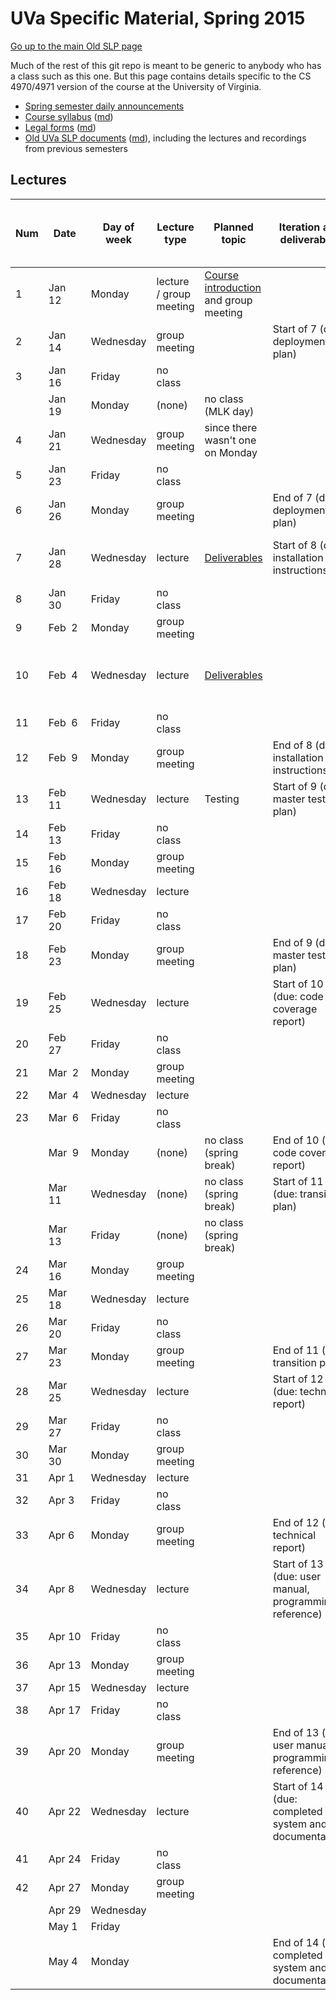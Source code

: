 UVa Specific Material, Spring 2015
==================================

[Go up to the main Old SLP page](index.html)

Much of the rest of this git repo is meant to be generic to anybody who has a class such as this one.  But this page contains details specific to the CS 4970/4971 version of the course at the University of Virginia.

- [Spring semester daily announcements][5]
- [Course syllabus][1] ([md][2])
- [Legal forms][3] ([md][4])
- [Old UVa SLP documents][6] ([md][7]), including the lectures and recordings from previous semesters

Lectures
--------

| Num | Date        | Day of week | Lecture type  | Planned topic |Iteration and deliverables| Actual lecture progress (and recording) | 
|-----|-------------|-------------|---------------|---------------|-------------|----------------------------| 
| 1 | Jan&nbsp; 12 | Monday | lecture / group meeting | [Course introduction][71] and group meeting |  |  |  
| 2 | Jan&nbsp; 14 | Wednesday | group meeting |  | Start of 7 (due: deployment plan) |  |  
| 3 | Jan&nbsp; 16 | Friday | no class |  |  |  |  
|  | Jan&nbsp; 19 | Monday | (none) | no class (MLK day) |  |  |  
| 4 | Jan&nbsp; 21 | Wednesday | group meeting | since there wasn't one on Monday |  |  |  
| 5 | Jan&nbsp; 23 | Friday | no class |  |  |  |  
| 6 | Jan&nbsp; 26 | Monday | group meeting |  | End of 7 (due: deployment plan) |  |  
| 7 | Jan&nbsp; 28 | Wednesday | lecture | [Deliverables][72] | Start of 8 (due: installation instructions) | [Deliverables][72], slides 0 to 8-6 ([recording][115]) |  
| 8 | Jan&nbsp; 30 | Friday | no class |  |  |  |  
| 9 | Feb&nbsp; 2 | Monday | group meeting |  |  |  |  
| 10 | Feb&nbsp; 4 | Wednesday | lecture | [Deliverables][72] |  | [Deliverables][72], rest of the slide set; group work day |
| 11 | Feb&nbsp; 6 | Friday | no class |  |  |  |  
| 12 | Feb&nbsp; 9 | Monday | group meeting |  | End of 8 (due: installation instructions) |  |  
| 13 | Feb&nbsp; 11 | Wednesday | lecture | Testing | Start of 9 (due: master test plan) |  |  
| 14 | Feb&nbsp; 13 | Friday | no class |  |  |  |  
| 15 | Feb&nbsp; 16 | Monday | group meeting |  |  |  |  
| 16 | Feb&nbsp; 18 | Wednesday | lecture |  |  |  |  
| 17 | Feb&nbsp; 20 | Friday | no class |  |  |  |  
| 18 | Feb&nbsp; 23 | Monday | group meeting |  | End of 9 (due: master test plan) |  |  
| 19 | Feb&nbsp; 25 | Wednesday | lecture |  | Start of 10 (due: code coverage report) |  |  
| 20 | Feb&nbsp; 27 | Friday | no class |  |  |  |  
| 21 | Mar&nbsp; 2 | Monday | group meeting |  |  |  |  
| 22 | Mar&nbsp; 4 | Wednesday | lecture |  |  |  |  
| 23 | Mar&nbsp; 6 | Friday | no class |  |  |  |  
|  | Mar&nbsp; 9 | Monday | (none) | no class (spring break) | End of 10 (due: code coverage report) |  |  
|  | Mar&nbsp; 11 | Wednesday | (none) | no class (spring break) | Start of 11 (due: transition plan) |  |  
|  | Mar&nbsp; 13 | Friday | (none) | no class (spring break) |  |  |  
| 24 | Mar&nbsp; 16 | Monday | group meeting |  |  |  |  
| 25 | Mar&nbsp; 18 | Wednesday | lecture |  |  |  |  
| 26 | Mar&nbsp; 20 | Friday | no class |  |  |  |  
| 27 | Mar&nbsp; 23 | Monday | group meeting |  | End of 11 (due: transition plan) |  |  
| 28 | Mar&nbsp; 25 | Wednesday | lecture |  | Start of 12 (due: technical report) |  |  
| 29 | Mar&nbsp; 27 | Friday | no class |  |  |  |  
| 30 | Mar&nbsp; 30 | Monday | group meeting |  |  |  |  
| 31 | Apr&nbsp;1 | Wednesday | lecture |  |  |  |  
| 32 | Apr&nbsp;3 | Friday | no class |  |  |  |  
| 33 | Apr&nbsp;6 | Monday | group meeting |  | End of 12 (due: technical report) |  |  
| 34 | Apr&nbsp;8 | Wednesday | lecture |  | Start of 13 (due: user manual, programming reference) |  |  
| 35 | Apr&nbsp;10 | Friday | no class |  |  |  |  
| 36 | Apr&nbsp;13 | Monday | group meeting |  |  |  |  
| 37 | Apr&nbsp;15 | Wednesday | lecture |  |  |  |  
| 38 | Apr&nbsp;17 | Friday | no class |  |  |  |  
| 39 | Apr&nbsp;20 | Monday | group meeting |  | End of 13 (due: user manual, programming reference) |  |  
| 40 | Apr&nbsp;22 | Wednesday | lecture |  | Start of 14 (due: completed system and documentation) |  |  
| 41 | Apr&nbsp;24 | Friday | no class |  |  |  |  
| 42 | Apr&nbsp;27 | Monday | group meeting |  |  |  |  
|  | Apr&nbsp;29 | Wednesday |  |  |  |  |  
|  | May&nbsp;1 | Friday |  |  |  |  |  
|  | May&nbsp;4 | Monday |  |  | End of 14 (due: completed system and documentation) |  |  



[1]: syllabus-2014-2015.html
[2]: syllabus-2014-2015.md
[3]: ../legal.html
[4]: ../legal.md
[5]: daily-announcements-spring-2015.html
[6]: index.html
[7]: index.md

[20]: ../../docs/hw-git.html
[21]: ../../docs/hw-git.md
[22]: ../../docs/hw-frameworks.html
[23]: ../../docs/hw-frameworks.md

[51]: ../../slides/fall/01-intro.html
[52]: ../../slides/fall/02-development-methods.html
[53]: ../../slides/fall/03-legal.html
[54]: ../../slides/fall/04-frameworks.html
[55]: ../../slides/fall/05-requirements.html
[56]: ../../slides/fall/06-project-start.html
[57]: ../../slides/fall/07-customer-meetings.html
[58]: ../../slides/fall/08-estimation.html
[59]: ../../slides/fall/09-wireframing.html
[60]: ../../slides/fall/10-documentation.html
[61]: ../../slides/fall/11-ci-testing.html

[71]: ../../slides/spring/01-intro.html
[72]: ../../slides/spring/02-deliverables.html

[80]: ../../slides/fall/daily-announcements.html#pivotal
[81]: ../../slides/fall/daily-announcements.html#citestingworkday

[101]: https://collab.itc.virginia.edu/access/content/group/54bcbf62-81cb-45bc-bf8c-c7d46467bba5/lectures/01-intro-1/01-intro-1.htm
[102]: https://collab.itc.virginia.edu/access/content/group/54bcbf62-81cb-45bc-bf8c-c7d46467bba5/lectures/02-dev-methods-1/02-dev-methods-1.htm
[103]: https://collab.itc.virginia.edu/access/content/group/54bcbf62-81cb-45bc-bf8c-c7d46467bba5/lectures/02-dev-methods-2/02-dev-methods-2.htm
[104]: https://collab.itc.virginia.edu/access/content/group/54bcbf62-81cb-45bc-bf8c-c7d46467bba5/lectures/03-legal-1/03-legal-1.htm
[105]: https://collab.itc.virginia.edu/access/content/group/54bcbf62-81cb-45bc-bf8c-c7d46467bba5/lectures/04-frameworks-1/04-frameworks-1.htm
[106]: https://collab.itc.virginia.edu/access/content/group/54bcbf62-81cb-45bc-bf8c-c7d46467bba5/lectures/04-frameworks-2/04-frameworks-2.htm
[107]: https://collab.itc.virginia.edu/access/content/group/54bcbf62-81cb-45bc-bf8c-c7d46467bba5/lectures/05-requirements-1/05-requirements-1.htm
[108]: https://collab.itc.virginia.edu/access/content/group/54bcbf62-81cb-45bc-bf8c-c7d46467bba5/lectures/05-requirements-2/05-requirements-2.htm
[109]: https://collab.itc.virginia.edu/access/content/group/54bcbf62-81cb-45bc-bf8c-c7d46467bba5/lectures/06-project-start-1/06-project-start-1.htm
[110]: https://collab.itc.virginia.edu/access/content/group/54bcbf62-81cb-45bc-bf8c-c7d46467bba5/lectures/07-customer-meetings-1/07-customer-meetings-1.htm
[111]: https://collab.itc.virginia.edu/access/content/group/54bcbf62-81cb-45bc-bf8c-c7d46467bba5/lectures/08-estimation/08-estimation.htm
[112]: https://collab.itc.virginia.edu/access/content/group/54bcbf62-81cb-45bc-bf8c-c7d46467bba5/lectures/09-wireframing/09-wireframing.htm
[113]: https://collab.itc.virginia.edu/access/content/group/54bcbf62-81cb-45bc-bf8c-c7d46467bba5/lectures/10-documentation/10-documentation.htm
[114]: https://collab.itc.virginia.edu/access/content/group/54bcbf62-81cb-45bc-bf8c-c7d46467bba5/lectures/11-ci-testing/11-ci-testing.htm
[115]: https://collab.itc.virginia.edu/access/content/group/54bcbf62-81cb-45bc-bf8c-c7d46467bba5/lectures/02-deliverables-1/02-deliverables-1.htm
